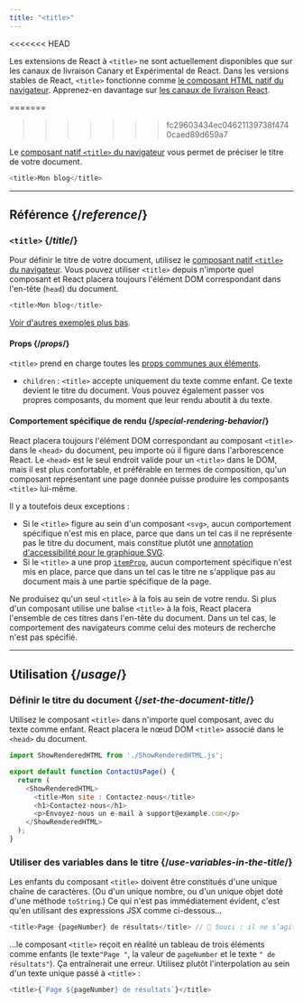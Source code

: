```yaml
---
title: "<title>"
---
```


<<<<<<< HEAD
<Canary>

Les extensions de React à `<title>` ne sont actuellement disponibles que sur les canaux de livraison Canary et Expérimental de React. Dans les versions stables de React, `<title>` fonctionne comme [le composant HTML natif du navigateur](/reference/react-dom/components#all-html-components). Apprenez-en davantage sur [les canaux de livraison React](/community/versioning-policy#all-release-channels).

</Canary>


=======
>>>>>>> fc29603434ec04621139738f4740caed89d659a7
<Intro>

Le [composant natif `<title>` du navigateur](https://developer.mozilla.org/fr/docs/Web/HTML/Element/title) vous permet de préciser le titre de votre document.

```js
<title>Mon blog</title>
```

</Intro>

<InlineToc />

---

## Référence {/*reference*/}

### `<title>` {/*title*/}

Pour définir le titre de votre document, utilisez le [composant natif `<title>` du navigateur](https://developer.mozilla.org/fr/docs/Web/HTML/Element/title). Vous pouvez utiliser `<title>` depuis n'importe quel composant et React placera toujours l'élément DOM correspondant dans l'en-tête (`head`) du document.

```js
<title>Mon blog</title>
```

[Voir d'autres exemples plus bas](#usage).

#### Props {/*props*/}

`<title>` prend en charge toutes les [props communes aux éléments](/reference/react-dom/components/common#props).

* `children` : `<title>` accepte uniquement du texte comme enfant. Ce texte devient le titre du document. Vous pouvez également passer vos propres composants, du moment que leur rendu aboutit à du texte.

#### Comportement spécifique de rendu {/*special-rendering-behavior*/}

React placera toujours l'élément DOM correspondant au composant `<title>` dans le `<head>` du document, peu importe où il figure dans l'arborescence React. Le `<head>` est le seul endroit valide pour un `<title>` dans le DOM, mais il est plus confortable, et préférable en termes de composition, qu'un composant représentant une page donnée puisse produire les composants `<title>` lui-même.

Il y a toutefois deux exceptions :

* Si le `<title>` figure au sein d'un composant `<svg>`, aucun comportement spécifique n'est mis en place, parce que dans un tel cas il ne représente pas le titre du document, mais constitue plutôt une [annotation d'accessibilité pour le graphique SVG](https://developer.mozilla.org/fr/docs/Web/SVG/Element/title).
* Si le `<title>` a une prop [`itemProp`](https://developer.mozilla.org/docs/Web/HTML/Global_attributes/itemprop), aucun comportement spécifique n'est mis en place, parce que dans un tel cas le titre ne s'applique pas au document mais à une partie spécifique de la page.

<Pitfall>

Ne produisez qu'un seul `<title>` à la fois au sein de votre rendu.  Si plus d'un composant utilise une balise `<title>` à la fois, React placera l'ensemble de ces titres dans l'en-tête du document.  Dans un tel cas, le comportement des navigateurs comme celui des moteurs de recherche n'est pas spécifié.

</Pitfall>

---

## Utilisation {/*usage*/}

### Définir le titre du document {/*set-the-document-title*/}

Utilisez le composant `<title>` dans n'importe quel composant, avec du texte comme enfant.  React placera le nœud DOM `<title>` associé dans le `<head>` du document.

<SandpackWithHTMLOutput>

```js src/App.js active
import ShowRenderedHTML from './ShowRenderedHTML.js';

export default function ContactUsPage() {
  return (
    <ShowRenderedHTML>
      <title>Mon site : Contactez-nous</title>
      <h1>Contactez-nous</h1>
      <p>Envoyez-nous un e-mail à support@example.com</p>
    </ShowRenderedHTML>
  );
}
```

</SandpackWithHTMLOutput>

### Utiliser des variables dans le titre {/*use-variables-in-the-title*/}

Les enfants du composant `<title>` doivent être constitués d'une unique chaîne de caractères. (Ou d'un unique nombre, ou d'un unique objet doté d'une méthode `toString`.)  Ce qui n'est pas immédiatement évident, c'est qu'en utilisant des expressions JSX comme ci-dessous…

```js
<title>Page {pageNumber} de résultats</title> // 🔴 Souci : il ne s’agit pas d’un unique texte
```

…le composant `<title>` reçoit en réalité un tableau de trois éléments comme enfants (le texte`"Page "`, la valeur de `pageNumber` et le texte `" de résultats"`).  Ça entraînerait une erreur.  Utilisez plutôt l'interpolation au sein d'un texte unique passé à `<title>` :

```js
<title>{`Page ${pageNumber} de résultats`}</title>
```
